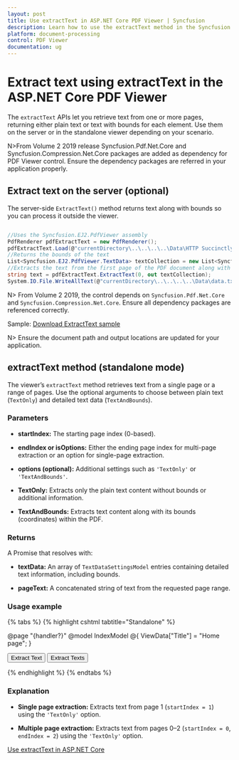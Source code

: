 ```yaml
---
layout: post
title: Use extractText in ASP.NET Core PDF Viewer | Syncfusion
description: Learn how to use the extractText method in the Syncfusion ASP.NET Core PDF Viewer to extract text and bounds from one or more pages.
platform: document-processing
control: PDF Viewer
documentation: ug
---
```


# Extract text using extractText in the ASP.NET Core PDF Viewer

The `extractText` APIs let you retrieve text from one or more pages, returning either plain text or text with bounds for each element. Use them on the server or in the standalone viewer depending on your scenario.

N>From Volume 2 2019 release Syncfusion.Pdf.Net.Core and Syncfusion.Compression.Net.Core packages are added as dependency for PDF Viewer control. Ensure the dependency packages are referred in your application properly.

## Extract text on the server (optional)

The server-side `ExtractText()` method returns text along with bounds so you can process it outside the viewer.

```cs

//Uses the Syncfusion.EJ2.PdfViewer assembly
PdfRenderer pdfExtractText = new PdfRenderer();
pdfExtractText.Load(@"currentDirectory\..\..\..\..\Data\HTTP Succinctly.pdf");
//Returns the bounds of the text
List<Syncfusion.EJ2.PdfViewer.TextData> textCollection = new List<Syncfusion.EJ2.PdfViewer.TextData>();
//Extracts the text from the first page of the PDF document along with its bounds
string text = pdfExtractText.ExtractText(0, out textCollection);
System.IO.File.WriteAllText(@"currentDirectory\..\..\..\..\Data\data.txt", text);

```

N> From Volume 2 2019, the control depends on `Syncfusion.Pdf.Net.Core` and `Syncfusion.Compression.Net.Core`. Ensure all dependency packages are referenced correctly.

Sample: [Download ExtractText sample](http://www.syncfusion.com/downloads/support/directtrac/general/ze/ExtractText-1972118166)

N> Ensure the document path and output locations are updated for your application.

## extractText method (standalone mode)

The viewer’s `extractText` method retrieves text from a single page or a range of pages. Use the optional arguments to choose between plain text (`TextOnly`) and detailed text data (`TextAndBounds`).

### Parameters
- **startIndex:** The starting page index (0-based).

- **endIndex or isOptions:** Either the ending page index for multi-page extraction or an option for single-page extraction.

- **options (optional):** Additional settings such as `'TextOnly'` or `'TextAndBounds'`.

- **TextOnly:** Extracts only the plain text content without bounds or additional information.

- **TextAndBounds:** Extracts text content along with its bounds (coordinates) within the PDF.

### Returns
A Promise that resolves with:
- **textData:** An array of `TextDataSettingsModel` entries containing detailed text information, including bounds.

- **pageText:** A concatenated string of text from the requested page range.

### Usage example

{% tabs %}
{% highlight cshtml tabtitle="Standalone" %}

@page "{handler?}"
@model IndexModel
@{
    ViewData["Title"] = "Home page";
}

<div class="text-center">
    <button onclick="ExtractText()">Extract Text</button>
    <button onclick="ExtractTexts()">Extract Texts</button>
    <ejs-pdfviewer id="pdfviewer" style="height:600px" resourceUrl="https://cdn.syncfusion.com/ej2/29.1.33/dist/ej2-pdfviewer-lib" documentPath="https://cdn.syncfusion.com/content/pdf/pdf-succinctly.pdf">
    </ejs-pdfviewer>
</div>

<script type="text/javascript">
    function ExtractText(){
        var viewer = document.getElementById('pdfviewer').ej2_instances[0];
        viewer.extractText(1, 'TextOnly').then((val) => {
            console.log('Extracted Text from Page 1:');
            console.log(val);  // Logs the extracted text from page 1
        });
    }
     function ExtractTexts(){
         var viewer = document.getElementById('pdfviewer').ej2_instances[0];
        viewer.extractText(0, 2, 'TextOnly').then((val) => {
            console.log('Extracted Text from Pages 0 to 2:');
            console.log(val);  // Logs the extracted text from pages 0 to 2
        });
    }
</script>

{% endhighlight %}
{% endtabs %}

### Explanation
- **Single page extraction:** Extracts text from page 1 (`startIndex = 1`) using the `'TextOnly'` option.

- **Multiple page extraction:** Extracts text from pages 0–2 (`startIndex = 0`, `endIndex = 2`) using the `'TextOnly'` option.

[Use extractText in ASP.NET Core](https://github.com/SyncfusionExamples/asp-core-pdf-viewer-examples/tree/master/How%20to)
